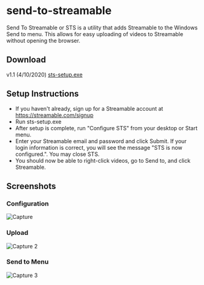 ﻿# send-to-streamable

Send To Streamable or STS is a utility that adds Streamable to the Windows Send to menu. This allows for easy uploading of videos to Streamable without opening the browser.

## Download
v1.1 (4/10/2020) [sts-setup.exe](https://github.com/fterrag/send-to-streamable/releases/download/v1.1/sts-setup.exe)

## Setup Instructions
* If you haven't already, sign up for a Streamable account at https://streamable.com/signup
* Run sts-setup.exe
* After setup is complete, run "Configure STS" from your desktop or Start menu.
* Enter your Streamable email and password and click Submit. If your login information is correct, you will see the message "STS is now configured.". You may close STS.
* You should now be able to right-click videos, go to Send to, and click Streamable.

## Screenshots

### Configuration
![Capture](https://user-images.githubusercontent.com/22901700/79036821-f5aa1a80-7b99-11ea-945a-43c0d4ab6871.PNG)

### Upload
![Capture 2](https://user-images.githubusercontent.com/22901700/79036823-f6db4780-7b99-11ea-8828-7e4791eaae70.PNG)

### Send to Menu
![Capture 3](https://user-images.githubusercontent.com/22901700/79036864-60f3ec80-7b9a-11ea-96b2-f22078f9ff88.PNG)
